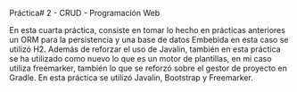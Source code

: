 Práctica# 2 - CRUD - Programación Web

En esta cuarta práctica, consiste en tomar lo hecho en prácticas anteriores un ORM para la persistencia y una base de datos Embebida en esta caso se utilizó H2. Además de reforzar el uso de Javalin, también en esta práctica se ha utilizado como nuevo lo que es un motor de plantillas, en mi caso utiliza freemarker, también lo que se reforzó sobre el gestor de proyecto en Gradle. En esta práctica se utilizó Javalin, Bootstrap y Freemarker.


